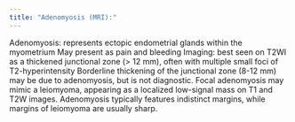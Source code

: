 ```yaml
---
title: "Adenomyosis (MRI):"
---
```

Adenomyosis: represents ectopic endometrial glands within the myometrium
May present as pain and bleeding
Imaging: best seen on T2WI as a thickened junctional zone (&gt; 12 mm), often with multiple small foci of T2-hyperintensity
Borderline thickening of the junctional zone (8-12 mm) may be due to adenomyosis, but is not diagnostic.
Focal adenomyosis may mimic a leiomyoma, appearing as a localized low-signal mass on T1 and T2W images.
Adenomyosis typically features indistinct margins, while margins of leiomyoma are usually sharp.

